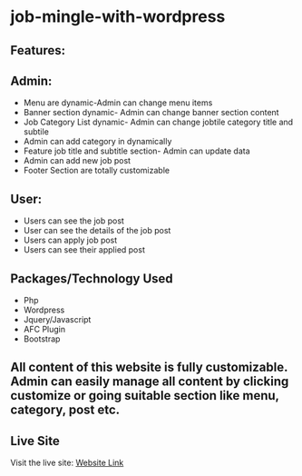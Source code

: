 # job-mingle-with-wordpress


## Features:
## Admin:
- Menu are dynamic-Admin can change menu items
- Banner section dynamic- Admin can change banner section content 
- Job Category List dynamic- Admin can change jobtile category title and subtile
- Admin can add category in dynamically
- Feature job title and subtitle section- Admin can update data
- Admin can add new job post 
- Footer Section are totally customizable

## User:
- Users can see the job post
- User can see the details of the job post
- Users can apply job post
- Users can see their applied post

 ## Packages/Technology Used

- Php
- Wordpress
- Jquery/Javascript
- AFC Plugin
- Bootstrap

## All content of this website is fully customizable. Admin can easily manage all content by clicking customize or going suitable section like menu, category, post etc.

## Live Site

Visit the live site: [Website Link](http://job-mingle.byethost5.com/)